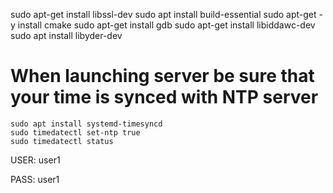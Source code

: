 sudo apt-get install libssl-dev
sudo apt install build-essential
sudo apt-get -y install cmake
sudo apt-get install gdb
sudo apt-get install libiddawc-dev
sudo apt install libyder-dev


# When launching server be sure that your time is synced with NTP server
```shell
sudo apt install systemd-timesyncd
sudo timedatectl set-ntp true
sudo timedatectl status
```

USER: user1

PASS: user1